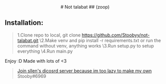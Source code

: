 <div align="center">
# Not talabat
##  (zoop)

</div>

## **Installation**:

> 1.Clone repo to local, git clone https://github.com/Stoobyy/not-talabat.git
> \2.Make venv and pip install -r requirements.txt or run the command without venv, anything works
> \3.Run setup.py to setup everything
> \4.Run main.py 

Enjoy :D
 Made with lots of <3

> [Join sllen's dicosrd server because im too lazy to make my own](https://discord.gg/ebkRqpXv)
> Stooby#6969
